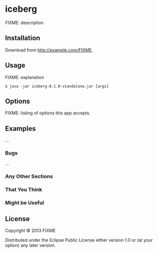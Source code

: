 # iceberg

FIXME: description

## Installation

Download from http://example.com/FIXME.

## Usage

FIXME: explanation

    $ java -jar iceberg-0.1.0-standalone.jar [args]

## Options

FIXME: listing of options this app accepts.

## Examples

...

### Bugs

...

### Any Other Sections
### That You Think
### Might be Useful

## License

Copyright © 2013 FIXME

Distributed under the Eclipse Public License either version 1.0 or (at
your option) any later version.

